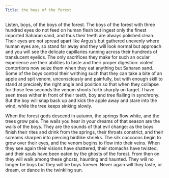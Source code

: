 ```yaml
---
Title: the boys of the forest
---
```

Listen, boys, of the boys of the forest. The boys of the forest with three hundred eyes do not feed on human flesh but ingest only the finest imported Saharan sand, and thus their teeth are always polished clean. Their eyes are not spread apart like Argus’s but gathered unevenly where human eyes are, so stand far away and they will look normal but approach and you will see the delicate capillaries running across their hundreds of translucent eyelids. The only sacrifices they make for such an ocular experience are their abilities to taste and their proper digestion: violent contortions now seize them when they eat anything but Saharan sand. Some of the boys control their writhing such that they can take a bite of an apple and spit venom, unconsciously and painfully, but with enough skill to stand at precisely the right angle and position so that when they collapse for those few seconds the venom shoots forth sharply on target. I have seen trees wither in front of their teeth, boy and tree flailing in synchrony. But the boy will snap back up and kick the apple away and stare into the wind, while the tree keeps sinking slowly.

When the forest gods descend in autumn, the springs flow white, and the trees grow pale. The wails you hear in your dreams of that season are the wails of the boys. They are the sounds of that evil change: as the boys finish their rites and drink from the springs, their throats constrict, and their screams sharpen into piercing birdlike shrieks. The silk coccoons begin to grow over their eyes, and the venom begins to flow into their veins. When they see again their visions have shattered, their stomachs have twisted, and their souls have been eaten by the ghosts of the forest. From then on they will walk among these ghosts, haunting and haunted. They will no longer be boys but they will be boys forever. Never again will they taste, or dream, or dance in the twinkling sun.
